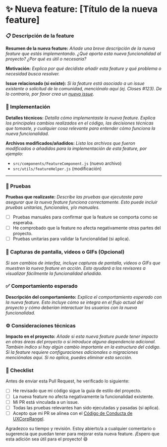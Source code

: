 # ✨ Nueva feature: [Título de la nueva feature]

### 📋 Descripción de la feature

**Resumen de la nueva feature:**
_Añade una breve descripción de la nueva feature que estás implementando. ¿Qué aporta esta nueva funcionalidad al proyecto? ¿Por qué es útil o necesaria?_

**Motivación:**
_Explica por qué decidiste añadir esta feature y qué problema o necesidad busca resolver._

**Issue relacionado (si existe):**
_Si la feature está asociado a un issue existente o solicitud de la comunidad, menciónalo aquí (ej. Closes #123). De lo contrario, por favor crea un [nuevo issue][issue]._

### 🔧 Implementación

**Detalles técnicos:**
_Detalla cómo implementaste la nueva feature. Explica los principales cambios realizados en el código, las decisiones técnicas que tomaste, y cualquier cosa relevante para entender cómo funciona la nueva funcionalidad._

**Archivos modificados/añadidos:**
_Lista los archivos que fueron modificados o añadidos para la implementación de esta feature, por ejemplo:_

- `src/components/FeatureComponent.js` (nuevo archivo)
- `src/utils/featureHelper.js` (modificación)

---

### 🧪 Pruebas

**Pruebas que realizaste:**
_Describe las pruebas que ejecutaste para asegurar que la nueva feature funciona correctamente. Esto puede incluir pruebas unitarias, funcionales, y/o manuales._

- [ ] Pruebas manuales para confirmar que la feature se comporta como se esperaba.
- [ ] He comprobado que la feature no afecta negativamente otras partes del proyecto.
- [ ] Pruebas unitarias para validar la funcionalidad (si aplica).

### 📸 Capturas de pantalla, videos o GIFs (Opcional)

_Si son cambios de interfaz, incluye capturas de pantalla, videos o GIFs que muestren la nueva feature en acción. Esto ayudará a los revisores a visualizar fácilmente la funcionalidad añadida._

### ✅ Comportamiento esperado

**Descripción del comportamiento:**
_Explica el comportamiento esperado con la nueva feature. Esto incluye cómo se integra en el flujo actual del proyecto y cómo deberían interactuar los usuarios con la nueva funcionalidad._

### ⚙️ Consideraciones técnicas

**Impacto en el proyecto:**
_Añade si esta nueva feature puede tener impacto en otras áreas del proyecto o si introduce alguna dependencia adicional. También indico si hay algún cambio importante en la estructura del código._
_Si la feature requiere configuraciones adicionales o migraciones menciónalas aquí. Si no aplica, puedes eliminar esta sección._

### 🔄 Checklist

Antes de enviar esta Pull Request, he verificado lo siguiente:

- [ ] He revisado que mi código sigue la guía de estilo del proyecto.
- [ ] La nueva feature no afecta negativamente la funcionalidad existente.
- [ ] Mi PR está vinculada a un issue.
- [ ] Todas las pruebas relevantes han sido ejecutadas y pasadas (si aplica).
- [ ] Acepto que mi PR se alinea con el [Código de Conducta de UXCorpRangel][codigo-de-conducta].

Agradezco su tiempo y revisión. Estoy abierto/a a cualquier comentario o sugerencia que puedan tener para mejorar esta nueva feature. ¡Espero que esta adición sea útil para el proyecto! 😄

[issue]: https://github.com/UXCorpRangel/boilerplate/issues/new
[codigo-de-conducta]: https://github.com/UXCorpRangel/.github/blob/main/CODE_OF_CONDUCT.md
